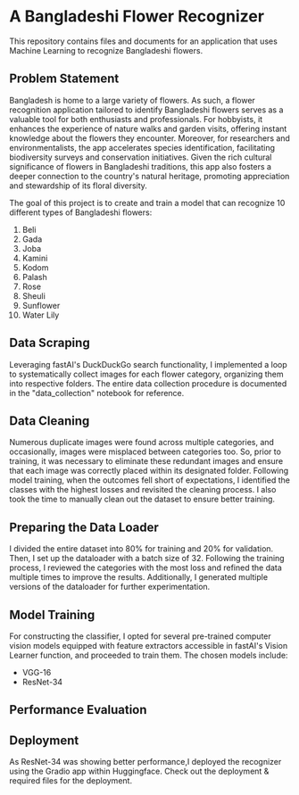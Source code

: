 # A Bangladeshi Flower Recognizer
This repository contains files and documents for an application that uses Machine Learning to recognize Bangladeshi flowers. 

## Problem Statement
Bangladesh is home to a large variety of flowers. As such, a flower recognition application tailored to identify Bangladeshi flowers serves as a valuable tool for both enthusiasts and professionals. For hobbyists, it enhances the experience of nature walks and garden visits, offering instant knowledge about the flowers they encounter. Moreover, for researchers and environmentalists, the app accelerates species identification, facilitating biodiversity surveys and conservation initiatives. Given the rich cultural significance of flowers in Bangladeshi traditions, this app also fosters a deeper connection to the country's natural heritage, promoting appreciation and stewardship of its floral diversity.

The goal of this project is to create and train a model that can recognize 10 different types of Bangladeshi flowers:
1. Beli
2. Gada
3. Joba
4. Kamini
5. Kodom
6. Palash
7. Rose
8. Sheuli
9. Sunflower
10. Water Lily

## Data Scraping
Leveraging fastAI's DuckDuckGo search functionality, I implemented a loop to systematically collect images for each flower category, organizing them into respective folders. The entire data collection procedure is documented in the "data_collection" notebook for reference.

## Data Cleaning
Numerous duplicate images were found across multiple categories, and occasionally, images were misplaced between categories too. So, prior to training, it was necessary to eliminate these redundant images and ensure that each image was correctly placed within its designated folder. Following model training, when the outcomes fell short of expectations, I identified the classes with the highest losses and revisited the cleaning process. I also took the time to manually clean out the dataset to ensure better training. 

## Preparing the Data Loader
I divided the entire dataset into 80% for training and 20% for validation. Then, I set up the dataloader with a batch size of 32. Following the training process, I reviewed the categories with the most loss and refined the data multiple times to improve the results. Additionally, I generated multiple versions of the dataloader for further experimentation.

## Model Training
For constructing the classifier, I opted for several pre-trained computer vision models equipped with feature extractors accessible in fastAI's Vision Learner function, and proceeded to train them. The chosen models include:
* VGG-16
* ResNet-34

## Performance Evaluation

## Deployment
As ResNet-34 was showing better performance,I deployed the recognizer using the Gradio app within Huggingface. Check out the deployment & required files for the deployment.
